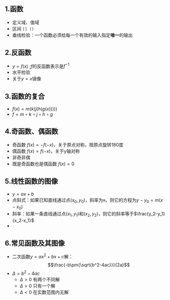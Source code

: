 
## 1.函数

- 定义域、值域
- 区间 `[] ()`
- 垂线检验：一个函数必须给每一个有效的输入指定**唯一**的输出

## 2.反函数

- $y = f(x)$ ;$f$的反函数表示是$f^{-1}$
- 水平检验
- 关于$y=x$镜像


## 3.函数的复合

- $f(x)=m(k(j(h(g(x)))))$
- $f=m\circ{k}\circ{j}\circ{h}\circ{g}$

## 4.奇函数、偶函数

- 奇函数 $f(x)=-f(-x)$，关于原点对称，按原点旋转180度
- 偶函数 $f(x)=f(-x)$，关于y轴对称
- 非奇非偶
- 既是奇函数也是偶函数 $f(x)=0$

## 5.线性函数的图像

- $y=ax+b$
- 点斜式：如果已知直线通过点$(x_0,y_0)$​，斜率为`m`，则它的方程为$y-y_0=m(x-x_0)$
- 斜率：如果一条直线通过点$(x_1,y_1)$​和$(x_2,y_2)$​​，则它的斜率等于$\frac{y_2-y_1}{x_2-x_1}$
- 

## 6.常见函数及其图像

- 二次函数$y=ax^2+bx+c$解：
$$\frac{-b\pm{\sqrt{b^2-4ac}}}{2a}$$
- $\Delta=b^2-4ac$
	- $\Delta>0$ 有两个不同解
	- $\Delta=0$ 只有一个解
	- $\Delta<0$ 在实数范围内无解

